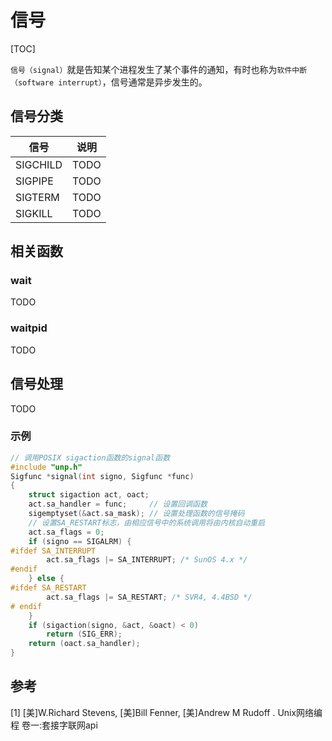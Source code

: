 # 信号

[TOC]

`信号（signal）`就是告知某个进程发生了某个事件的通知，有时也称为`软件中断（software interrupt）`，信号通常是异步发生的。



## 信号分类

| 信号     | 说明 |
| -------- | ---- |
| SIGCHILD | TODO |
| SIGPIPE  | TODO |
| SIGTERM  | TODO |
| SIGKILL  | TODO |



## 相关函数

### wait

TODO

### waitpid

TODO



## 信号处理

TODO

### 示例

```c++
// 调用POSIX sigaction函数的signal函数
#include "unp.h"
Sigfunc *signal(int signo, Sigfunc *func)
{
    struct sigaction act, oact;
    act.sa_handler = func;     // 设置回调函数
    sigemptyset(&act.sa_mask); // 设置处理函数的信号掩码
    // 设置SA_RESTART标志，由相应信号中的系统调用将由内核自动重启
    act.sa_flags = 0;
    if (signo == SIGALRM) {
#ifdef SA_INTERRUPT
    	act.sa_flags |= SA_INTERRUPT; /* SunOS 4.x */
#endif
    } else {
#ifdef SA_RESTART
    	act.sa_flags |= SA_RESTART; /* SVR4, 4.4BSD */
# endif
    }
    if (sigaction(signo, &act, &oact) < 0)
        return (SIG_ERR);
    return (oact.sa_handler);
}
```



## 参考

[1] [美]W.Richard Stevens, [美]Bill Fenner, [美]Andrew M Rudoff . Unix网络编程 卷一:套接字联网api
